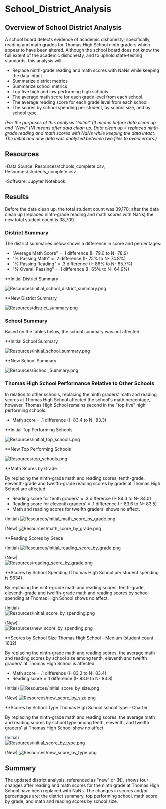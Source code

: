 # School_District_Analysis

## Overview of School District Analysis
A school board detects evidence of academic dishonesty; specifically, reading and math grades for Thomas High School ninth graders which appear to have been altered. Although the school board does not know the full extent of the academic dishonesty, and to uphold state-testing standards, this analysis will:

 * Replace ninth-grade reading and math scores with NaNs while keeping the data intact.
 * Summarize district metrics
 * Summarize school metrics
 * Top five high and low performing high schools 
 * The average math score for each grade level from each school.
 * The average reading score for each grade level from each school.
 * The scores by school spending per student, by school size, and by school type.
 
_(For the purposes of this analysis "Initial" (I) means before data clean up and "New" (N) means after data clean up. Data clean up = replaced ninth-grade reading and math scores with NaNs while keeping the data intact. The initial and new data was analyzed between two files to avoid errors.)_


## Resources
-Data Source: Resources/schools_complete.csv, Resources/students_complete.csv

-Software: Jupyter Notebook

## Results 
Before the data clean up, the total student count was 39,170; after the data clean up (replaced ninth-grade reading and math scores with NaNs) the new total student count is 38,709. 

### District Summary 
The district summaries below shows a difference in score and percentages:
 * "Average Math Score" = .1 difference (I- 79.0 to N- 78.9)
 * "% Passing Math" = .2 difference (I- 75% to N- 74.8%)
 * "% Passing Reading" = .3 difference (I- 86% to N- 85.7%)
 * "% Overall Passing" = .1 difference (I- 65% to N- 64.9%)
 
**Initial District Summary 

![Resources/initial_school_district_summary.png](Resources/initial_school_district_summary.png) 

**New District Summary

![Resources/district_summary.png](Resources/district_summary.png) 


### School Summary 
Based on the tables below, the school summary was not affected.

**Initial School Summary 

![Resources/initial_school_summary.png](Resources/initial_school_summary.png) 

**New School Summary

![Resources/School_Summary.png](Resources/School_Summary.png)


### Thomas High School Performance Relative to Other Schools 
In relation to other schools, replacing the ninth graders' math and reading scores at Thomas High School affected the school's math percentage, however, Thomas High School remains second in the "top five" high performing schools. 

*  Math score = .1 difference (I- 83.4 to N- 83.3)

**Initial Top Performing Schools

![Resources/initial_top_schools.png](Resources/initial_top_schools.png)

**New Top Performing Schools

![Resources/top_schools.png](Resources/top_schools.png)

 
**Math Scores by Grade

By replacing the ninth-grade math and reading scores, tenth-grade, eleventh-grade and twelfth-grade reading scores by grade at Thomas High School are affected:

 *  Reading score for tenth graders' = .3 difference (I- 84.3 to N- 84.0)
 *  Reading score for eleventh graders' =  .1 difference (I- 83.6 to N- 83.5)
 *  Math and reading scores for twelfth graders' shows no affect.

(Initial)
![Resources/initial_math_score_by_grade.png](Resources/initial_math_score_by_grade.png)
 
(New)
![Resources/math_score_by_grade.png](Resources/math_score_by_grade.png)
  
**Reading Scores by Grade

(Initial)
![Resources/initial_reading_score_by_grade.png](Resources/initial_reading_score_by_grade.png)

(New)  
![Resources/reading_score_by_grade.png](Resources/reading_score_by_grade.png)
  
 **Scores by School Spending
 (Thomas High School per student spending is $634)
 
By replacing the ninth-grade math and reading scores, tenth-grade, eleventh-grade and twelfth-grade math and reading scores by school spending at Thomas High School shows no affect.

(Initial)  
![Resources/initial_score_by_spending.png](Resources/initial_score_by_spending.png)

(New)  
![Resources/new_score_by_spending.png](Resources/new_score_by_spending.png)
  
 **Scores by School Size
 Thomas High School - Medium (student count 1632)
 
By replacing the ninth-grade math and reading scores, the average math and reading scores by school size among tenth, eleventh and twelfth graders' at Thomas High School is affected: 

*  Math score = .1 difference (I- 83.3 to N- 83.4)
*  Reading score = .1 difference (I- 83.9 to N- 83.8)  
 
 (Initial) 
 ![Resources/initial_score_by_size.png](Resources/initial_score_by_size.png)
 
 (New) 
 ![Resources/new_score_by_size.png](Resources/new_score_by_size.png)
  
 **Scores by School Type
 Thomas High School school type - Charter 
 
By replacing the ninth-grade math and reading scores, the average math and reading scores by school type among tenth, eleventh, and twelfth graders' at Thomas High School show no affect. 

 (Initial)   
 ![Resources/initial_score_by_type.png](Resources/initial_score_by_type.png)
 
 (New) 
 ![Resources/new_score_by_type.png](Resources/new_score_by_type.png)
  
## Summary 
The updated district analysis, referenced as "new" or (N), shows four changes after reading and math scores for the ninth grade at Thomas High School have been replaced with NaNs. The changes in scores and/or percentages are: the district summary, top performing school, math score by grade, and math and reading scores by school size. 





